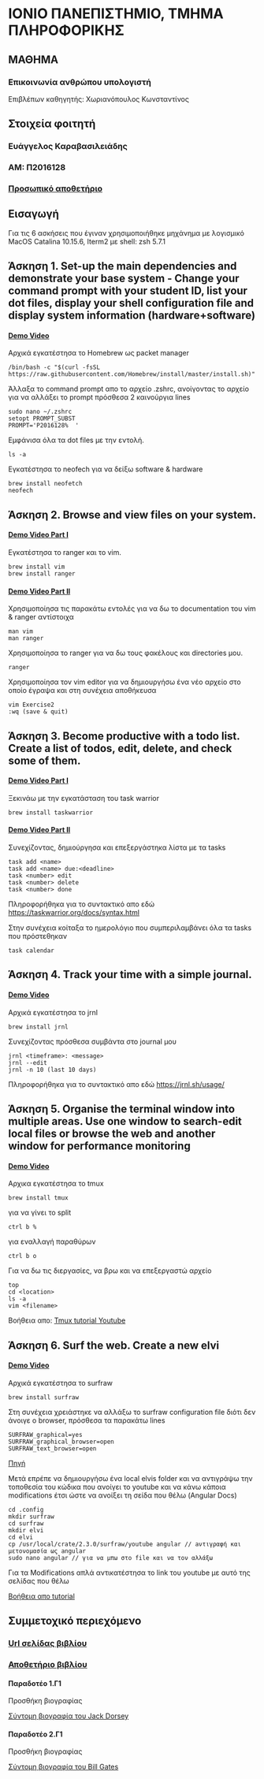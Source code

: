 # ΙΟΝΙΟ ΠΑΝΕΠΙΣΤΗΜΙΟ, ΤΜΗΜΑ ΠΛΗΡΟΦΟΡΙΚΗΣ 
## ΜΑΘΗΜΑ
### Επικοινωνία ανθρώπου υπολογιστή 
Επιβλέπων καθηγητής: Χωριανόπουλος Κωνσταντίνος 

## Στοιχεία φοιτητή
### Ευάγγελος Καραβασιλειάδης
### ΑΜ: Π2016128

### [Προσωπικό αποθετήριο](https://github.com/VaggelisKa/hci)

## Εισαγωγή
Για τις 6 ασκήσεις που έγιναν χρησιμοποιήθηκε μηχάνημα με λογισμικό MacOS Catalina 10.15.6, Iterm2 με shell: zsh 5.7.1


## Άσκηση 1. Set-up the main dependencies and demonstrate your base system - Change your command prompt with your student ID, list your dot files, display your shell configuration file and display system information (hardware+software)
#### [Demo Video](https://asciinema.org/a/HD1fvA8Lzd3XRDHFpn1SLs5ex)
Αρχικά εγκατέστησα το Homebrew ως packet manager

```
/bin/bash -c "$(curl -fsSL https://raw.githubusercontent.com/Homebrew/install/master/install.sh)"

```

Άλλαξα το command prompt απο το αρχείο .zshrc, ανοίγοντας το αρχείο για να αλλάξει το prompt πρόσθεσα 2 καινούργια lines

```
sudo nano ~/.zshrc
setopt PROMPT_SUBST
PROMPT='P2016128%  '
```

Εμφάνισα όλα τα dot files με την εντολή.

```
ls -a
```

Eγκατέστησα το neofech για να δείξω software & hardware
```
brew install neofetch
neofech
```


## Άσκηση 2. Βrowse and view files on your system.
#### [Demo Video Part I](https://asciinema.org/a/lLfTkvaQoxLCeroToKOhXh6sd)
Εγκατέστησα το ranger και το vim.

```
brew install vim
brew install ranger
```

#### [Demo Video Part II](https://asciinema.org/a/HfJP0UF38SR8Ph8dV2rHvVdUO)

Χρησιμοποίησα τις παρακάτω εντολές για να δω το documentation του vim & ranger αντίστοιχα

```
man vim
man ranger
```

Χρησιμοποίησα το ranger για να δω τους φακέλους και directories μου.

```
ranger
```

Χρησιμοποίησα τον vim editor για να δημιουργήσω ένα νέο αρχείο στο οποίο έγραψα και στη συνέχεια αποθήκευσα

```
vim Exercise2
:wq (save & quit)
```



## Άσκηση 3. Become productive with a todo list. Create a list of todos, edit, delete, and check some of them.

#### [Demo Video Part I](https://asciinema.org/a/355470)
Ξεκινάω με την εγκατάσταση του task warrior

```
brew install taskwarrior
```

#### [Demo Video Part II](https://asciinema.org/a/355474)
Συνεχίζοντας, δημιούργησα και επεξεργάστηκα λίστα με τα tasks

```
task add <name>
task add <name> due:<deadline>
task <number> edit
task <number> delete
task <number> done
```
Πληροφορήθηκα για το συντακτικό απο εδώ https://taskwarrior.org/docs/syntax.html

Στην συνέχεια κοίταξα το ημερολόγιο που συμπεριλαμβάνει όλα τα tasks που πρόστεθηκαν

```
task calendar
```

## Άσκηση 4. Τrack your time with a simple journal.

#### [Demo Video](https://asciinema.org/a/355483)

Αρχικά εγκατέστησα το jrnl

```
brew install jrnl
```

Συνεχίζοντας πρόσθεσα συμβάντα στο journal μου

```
jrnl <timeframe>: <message>
jrnl --edit
jrnl -n 10 (last 10 days)
```

Πληροφορήθηκα για το συντακτικό απο εδώ https://jrnl.sh/usage/


## Άσκηση 5. Organise the terminal window into multiple areas. Use one window to search-edit local files or browse the web and another window for performance monitoring	

#### [Demo Video](https://asciinema.org/a/355503)


Αρχικα εγκατέστησα το tmux

```
brew install tmux
```
για να γίνει το split

```
ctrl b %
```

για εναλλαγή παραθύρων
```
ctrl b o
```

Για να δω τις διεργασίες, να βρω και να επεξεργαστώ αρχείο
```
top
cd <location>
ls -a
vim <filename>
```

Boήθεια απο: [Tmux tutorial Youtube](https://www.youtube.com/watch?v=BHhA_ZKjyxo)



## Άσκηση 6. Surf the web. Create a new elvi

#### [Demo Video](https://asciinema.org/a/355696)

Αρχικά εγκατέστησα το surfraw

```
brew install surfraw
```

Στη συνέχεια χρειάστηκε να αλλάξω το surfraw configuration file διότι δεν άνοιγε ο browser, πρόσθεσα τα παρακάτω lines

```
SURFRAW_graphical=yes
SURFRAW_graphical_browser=open
SURFRAW_text_browser=open
```
[Πηγή](https://apple.stackexchange.com/questions/121755/how-to-configure-surfraw-on-osx)

Mετά επρέπε να δημιουργήσω ένα local elvis folder και να αντιγράψω την τοποθεσία του κώδικα που ανοίγει το youtube και να κάνω κάποια modifications έτσι ώστε να ανοίξει τη σείδα που θέλω (Angular Docs)

```
cd .config
mkdir surfraw
cd surfraw
mkdir elvi
cd elvi
cp /usr/local/crate/2.3.0/surfraw/youtube angular // aντιγραφή και μετονομασία ως angular
sudo nano angular // για να μπω στο file και να τον αλλάξω
```

Για τα Modifications απλά αντικατέστησα το link του  youtube με αυτό της σελίδας που θέλω

[Βοήθεια απο tutorial](https://www.youtube.com/watch?v=FvimaTL_kJU)



## Συμμετοχικό περιεχόμενο

### [Url σελίδας βιβλίου](https://vaggelis-kara.netlify.app)
### [Αποθετήριο βιβλίου](https://github.com/VaggelisKa/site)

#### Παραδοτέο 1.Γ1
Προσθήκη βιογραφίας

[Σύντομη βιογραφία του Jack Dorsey](https://vaggelis-kara.netlify.app/biography/jack-dorsey/)

#### Παραδοτέο 2.Γ1
Προσθήκη βιογραφίας

[Σύντομη βιογραφία του Bill Gates](https://vaggelis-kara.netlify.app/biography/bill-gates/)



